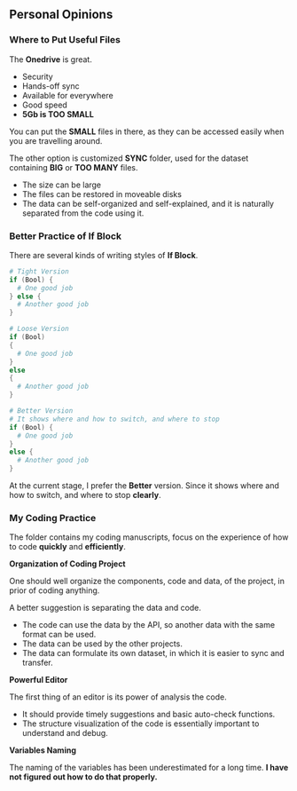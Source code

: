 ## Personal Opinions

### Where to Put Useful Files

The **Onedrive** is great.

- Security
- Hands-off sync
- Available for everywhere
- Good speed
- **5Gb is TOO SMALL**

You can put the **SMALL** files in there,
as they can be accessed easily when you are travelling around.

The other option is customized **SYNC** folder,
used for the dataset containing **BIG** or **TOO MANY** files.

- The size can be large
- The files can be restored in moveable disks
- The data can be self-organized and self-explained,
  and it is naturally separated from the code using it.

### Better Practice of If Block

There are several kinds of writing styles of **If Block**.

```ps1
# Tight Version
if (Bool) {
  # One good job
} else {
  # Another good job
}

# Loose Version
if (Bool)
{
  # One good job
}
else
{
  # Another good job
}

# Better Version
# It shows where and how to switch, and where to stop
if (Bool) {
  # One good job
}
else {
  # Another good job
}
```

At the current stage, I prefer the **Better** version.
Since it shows where and how to switch, and where to stop **clearly**.

### My Coding Practice

The folder contains my coding manuscripts,
focus on the experience of how to code **quickly** and **efficiently**.

**Organization of Coding Project**

One should well organize the components, code and data, of the project,
in prior of coding anything.

A better suggestion is separating the data and code.

- The code can use the data by the API, so another data with the same format can be used.
- The data can be used by the other projects.
- The data can formulate its own dataset, in which it is easier to sync and transfer.

**Powerful Editor**

The first thing of an editor is its power of analysis the code.

- It should provide timely suggestions and basic auto-check functions.
- The structure visualization of the code is essentially important to understand and debug.

**Variables Naming**

The naming of the variables has been underestimated for a long time.
**I have not figured out how to do that properly.**
